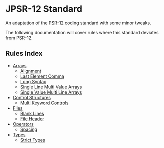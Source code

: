 # JPSR-12 Standard

An adaptation of the [PSR-12](https://www.php-fig.org/psr/psr-12/) coding standard with some minor tweaks.

The following documentation will cover rules where this standard deviates from PSR-12.

## Rules Index

- [Arrays](Sections/Arrays.md)
    - [Alignment](Sections/Arrays.md#alignment)
    - [Last Element Comma](Sections/Arrays.md#last-element-comma)
    - [Long Syntax](Sections/Arrays.md#long-syntax)
    - [Single Line Multi Value Arrays](Sections/Arrays.md#single-line-multi-value-arrays)
    - [Single Value Multi Line Arrays](Sections/Arrays.md#single-value-multi-line-arrays)
- [Control Structures](Sections/ControlSignatures.md)
    - [Multi Keyword Controls](Sections/ControlSignatures.md#multi-keyword-controls)
- [Files](Sections/Files.md)
   - [Blank Lines](Sections/Files.md#blank-lines)
   - [File Header](Sections/Files.md#file-header)
- [Operators](Sections/Operators.md)
    - [Spacing](Sections/Operators.md#spacing)
- [Types](Sections/Types.md)
    - [Strict Types](Sections/Types.md#strict-types)


